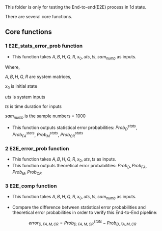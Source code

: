 This folder is only for testing the End-to-end(E2E) process in 1d state. 

There are several core functions. 

## Core functions

### 1 E2E_stats_error_prob function

- This function takes $A,B,H,Q,R,x_0,uts,ts,sam_{numb}$ as inputs.

Where,

 $A,B,H,Q,R$ are system matrices,

$x_0$ is initial state

$uts$ is system inputs

$ts$ is time duration for inputs

$sam_{numb}$ is the sample numbers = 1000

- This function outputs statistical error probabilities: $Prob_D^{stats}$, $Prob_{FA}^{stats}$, $Prob_M^{stats}$, $Prob_{CR}^{stats}$ 

### 2 E2E_error_prob function

- This function takes $A,B,H,Q,R,x_0,uts,ts$ as inputs.
- This function outputs theoretical error probabilities:  $Prob_D,Prob_{FA},Prob_M,Prob_{CR}$ 

### 3 E2E_comp function

- This function  takes $A,B,H,Q,R,x_0,uts,ts,sam_{numb}$ as inputs.

- Compare the difference between statistical error probabilities and theoretical error probabilities in order to verify this End-to-End pipeline: 

$$
error_{D,FA,M,CR} = Prob_{D,FA,M,CR}^{stats} - Prob_{D,FA,M,CR}
$$

